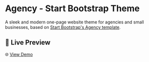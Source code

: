# Agency - Start Bootstrap Theme

A sleek and modern one-page website theme for agencies and small businesses, based on [Start Bootstrap's Agency template](https://startbootstrap.com/previews/agency).

## 🚀 Live Preview

🌐 [View Demo](https://startbootstrap.com/previews/agency)


